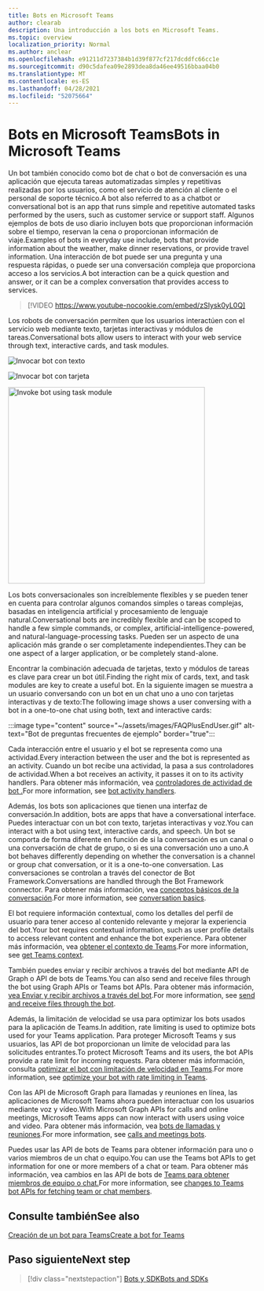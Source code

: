 ```yaml
---
title: Bots en Microsoft Teams
author: clearab
description: Una introducción a los bots en Microsoft Teams.
ms.topic: overview
localization_priority: Normal
ms.author: anclear
ms.openlocfilehash: e91211d7237384b1d39f877cf217dcddfc66cc1e
ms.sourcegitcommit: d90c5dafea09e2893dea8da46ee49516bbaa04b0
ms.translationtype: MT
ms.contentlocale: es-ES
ms.lasthandoff: 04/28/2021
ms.locfileid: "52075664"
---
```

# <a name="bots-in-microsoft-teams"></a><span data-ttu-id="68615-103">Bots en Microsoft Teams</span><span class="sxs-lookup"><span data-stu-id="68615-103">Bots in Microsoft Teams</span></span>

<span data-ttu-id="68615-104">Un bot también conocido como bot de chat o bot de conversación es una aplicación que ejecuta tareas automatizadas simples y repetitivas realizadas por los usuarios, como el servicio de atención al cliente o el personal de soporte técnico.</span><span class="sxs-lookup"><span data-stu-id="68615-104">A bot also referred to as a chatbot or conversational bot is an app that runs simple and repetitive automated tasks performed by the users, such as customer service or support staff.</span></span> <span data-ttu-id="68615-105">Algunos ejemplos de bots de uso diario incluyen bots que proporcionan información sobre el tiempo, reservan la cena o proporcionan información de viaje.</span><span class="sxs-lookup"><span data-stu-id="68615-105">Examples of bots in everyday use include, bots that provide information about the weather, make dinner reservations, or provide travel information.</span></span> <span data-ttu-id="68615-106">Una interacción de bot puede ser una pregunta y una respuesta rápidas, o puede ser una conversación compleja que proporciona acceso a los servicios.</span><span class="sxs-lookup"><span data-stu-id="68615-106">A bot interaction can be a quick question and answer, or it can be a complex conversation that provides access to services.</span></span>

> [!VIDEO https://www.youtube-nocookie.com/embed/zSIysk0yL0Q]

<span data-ttu-id="68615-107">Los robots de conversación permiten que los usuarios interactúen con el servicio web mediante texto, tarjetas interactivas y módulos de tareas.</span><span class="sxs-lookup"><span data-stu-id="68615-107">Conversational bots allow users to interact with your web service through text, interactive cards, and task modules.</span></span>

![Invocar bot con texto](~/assets/images/invokebotwithtext.png)

![Invocar bot con tarjeta](~/assets/images/invokebotwithcard.png)

<img src="~/assets/images/task-module-example.png" alt="Invoke bot using task module" width="400"/>

<span data-ttu-id="68615-110">Los bots conversacionales son increíblemente flexibles y se pueden tener en cuenta para controlar algunos comandos simples o tareas complejas, basadas en inteligencia artificial y procesamiento de lenguaje natural.</span><span class="sxs-lookup"><span data-stu-id="68615-110">Conversational bots are incredibly flexible and can be scoped to handle a few simple commands, or complex, artificial-intelligence-powered, and natural-language-processing tasks.</span></span> <span data-ttu-id="68615-111">Pueden ser un aspecto de una aplicación más grande o ser completamente independientes.</span><span class="sxs-lookup"><span data-stu-id="68615-111">They can be one aspect of a larger application, or be completely stand-alone.</span></span>

<span data-ttu-id="68615-112">Encontrar la combinación adecuada de tarjetas, texto y módulos de tareas es clave para crear un bot útil.</span><span class="sxs-lookup"><span data-stu-id="68615-112">Finding the right mix of cards, text, and task modules are key to create a useful bot.</span></span> <span data-ttu-id="68615-113">En la siguiente imagen se muestra a un usuario conversando con un bot en un chat uno a uno con tarjetas interactivas y de texto:</span><span class="sxs-lookup"><span data-stu-id="68615-113">The following image shows a user conversing with a bot in a one-to-one chat using both, text and interactive cards:</span></span>

:::image type="content" source="~/assets/images/FAQPlusEndUser.gif" alt-text="Bot de preguntas frecuentes de ejemplo" border="true":::

<span data-ttu-id="68615-115">Cada interacción entre el usuario y el bot se representa como una actividad.</span><span class="sxs-lookup"><span data-stu-id="68615-115">Every interaction between the user and the bot is represented as an activity.</span></span> <span data-ttu-id="68615-116">Cuando un bot recibe una actividad, la pasa a sus controladores de actividad.</span><span class="sxs-lookup"><span data-stu-id="68615-116">When a bot receives an activity, it passes it on to its activity handlers.</span></span> <span data-ttu-id="68615-117">Para obtener más información, vea [controladores de actividad de bot .](~/bots/bot-basics.md)</span><span class="sxs-lookup"><span data-stu-id="68615-117">For more information, see [bot activity handlers](~/bots/bot-basics.md).</span></span> 

<span data-ttu-id="68615-118">Además, los bots son aplicaciones que tienen una interfaz de conversación.</span><span class="sxs-lookup"><span data-stu-id="68615-118">In addition, bots are apps that have a conversational interface.</span></span> <span data-ttu-id="68615-119">Puedes interactuar con un bot con texto, tarjetas interactivas y voz.</span><span class="sxs-lookup"><span data-stu-id="68615-119">You can interact with a bot using text, interactive cards, and speech.</span></span> <span data-ttu-id="68615-120">Un bot se comporta de forma diferente en función de si la conversación es un canal o una conversación de chat de grupo, o si es una conversación uno a uno.</span><span class="sxs-lookup"><span data-stu-id="68615-120">A bot behaves differently depending on whether the conversation is a channel or group chat conversation, or it is a one-to-one conversation.</span></span> <span data-ttu-id="68615-121">Las conversaciones se controlan a través del conector de Bot Framework.</span><span class="sxs-lookup"><span data-stu-id="68615-121">Conversations are handled through the Bot Framework connector.</span></span> <span data-ttu-id="68615-122">Para obtener más información, vea [conceptos básicos de la conversación](~/bots/how-to/conversations/conversation-basics.md).</span><span class="sxs-lookup"><span data-stu-id="68615-122">For more information, see [conversation basics](~/bots/how-to/conversations/conversation-basics.md).</span></span>

<span data-ttu-id="68615-123">El bot requiere información contextual, como los detalles del perfil de usuario para tener acceso al contenido relevante y mejorar la experiencia del bot.</span><span class="sxs-lookup"><span data-stu-id="68615-123">Your bot requires contextual information, such as user profile details to access relevant content and enhance the bot experience.</span></span> <span data-ttu-id="68615-124">Para obtener más información, vea [obtener el contexto de Teams](~/bots/how-to/get-teams-context.md).</span><span class="sxs-lookup"><span data-stu-id="68615-124">For more information, see [get Teams context](~/bots/how-to/get-teams-context.md).</span></span> 

<span data-ttu-id="68615-125">También puedes enviar y recibir archivos a través del bot mediante API de Graph o API de bots de Teams.</span><span class="sxs-lookup"><span data-stu-id="68615-125">You can also send and receive files through the bot using Graph APIs or Teams bot APIs.</span></span> <span data-ttu-id="68615-126">Para obtener más información, [vea Enviar y recibir archivos a través del bot](~/bots/how-to/bots-filesv4.md).</span><span class="sxs-lookup"><span data-stu-id="68615-126">For more information, see [send and receive files through the bot](~/bots/how-to/bots-filesv4.md).</span></span>

<span data-ttu-id="68615-127">Además, la limitación de velocidad se usa para optimizar los bots usados para la aplicación de Teams.</span><span class="sxs-lookup"><span data-stu-id="68615-127">In addition, rate limiting is used to optimize bots used for your Teams application.</span></span> <span data-ttu-id="68615-128">Para proteger Microsoft Teams y sus usuarios, las API de bot proporcionan un límite de velocidad para las solicitudes entrantes.</span><span class="sxs-lookup"><span data-stu-id="68615-128">To protect Microsoft Teams and its users, the bot APIs provide a rate limit for incoming requests.</span></span> <span data-ttu-id="68615-129">Para obtener más información, consulta [optimizar el bot con limitación de velocidad en Teams](~/bots/how-to/rate-limit.md).</span><span class="sxs-lookup"><span data-stu-id="68615-129">For more information, see [optimize your bot with rate limiting in Teams](~/bots/how-to/rate-limit.md).</span></span>

<span data-ttu-id="68615-130">Con las API de Microsoft Graph para llamadas y reuniones en línea, las aplicaciones de Microsoft Teams ahora pueden interactuar con los usuarios mediante voz y vídeo.</span><span class="sxs-lookup"><span data-stu-id="68615-130">With Microsoft Graph APIs for calls and online meetings, Microsoft Teams apps can now interact with users using voice and video.</span></span> <span data-ttu-id="68615-131">Para obtener más información, vea [bots de llamadas y reuniones](~/bots/calls-and-meetings/calls-meetings-bots-overview.md).</span><span class="sxs-lookup"><span data-stu-id="68615-131">For more information, see [calls and meetings bots](~/bots/calls-and-meetings/calls-meetings-bots-overview.md).</span></span> 

<span data-ttu-id="68615-132">Puedes usar las API de bots de Teams para obtener información para uno o varios miembros de un chat o equipo.</span><span class="sxs-lookup"><span data-stu-id="68615-132">You can use the Teams bot APIs to get information for one or more members of a chat or team.</span></span> <span data-ttu-id="68615-133">Para obtener más información, vea cambios en las API de bots de [Teams para obtener miembros de equipo o chat.](~/resources/team-chat-member-api-changes.md)</span><span class="sxs-lookup"><span data-stu-id="68615-133">For more information, see [changes to Teams bot APIs for fetching team or chat members](~/resources/team-chat-member-api-changes.md).</span></span>

## <a name="see-also"></a><span data-ttu-id="68615-134">Consulte también</span><span class="sxs-lookup"><span data-stu-id="68615-134">See also</span></span>

[<span data-ttu-id="68615-135">Creación de un bot para Teams</span><span class="sxs-lookup"><span data-stu-id="68615-135">Create a bot for Teams</span></span>](~/bots/how-to/create-a-bot-for-teams.md)

## <a name="next-step"></a><span data-ttu-id="68615-136">Paso siguiente</span><span class="sxs-lookup"><span data-stu-id="68615-136">Next step</span></span>

> [!div class="nextstepaction"]
> [<span data-ttu-id="68615-137">Bots y SDK</span><span class="sxs-lookup"><span data-stu-id="68615-137">Bots and SDKs</span></span>](~/bots/bot-features.md)
